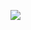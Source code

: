 [![](https://visitcount.itsvg.in/api?id=readmerym&label=Profile%20Views&color=11&icon=5&pretty=true)](https://visitcount.itsvg.in)
<!--
**rymxoxo/rymxoxo** is a ✨ _special_ ✨ repository because its `README.md` (this file) appears on your GitHub profile.

Here are some ideas to get you started:

- 🔭 I’m currently working on ...
- 🌱 I’m currently learning ...
- 👯 I’m looking to collaborate on ...
- 🤔 I’m looking for help with ...
- 💬 Ask me about ...
- 📫 How to reach me: ...
- 😄 Pronouns: ...
- ⚡ Fun fact: ...
-->
